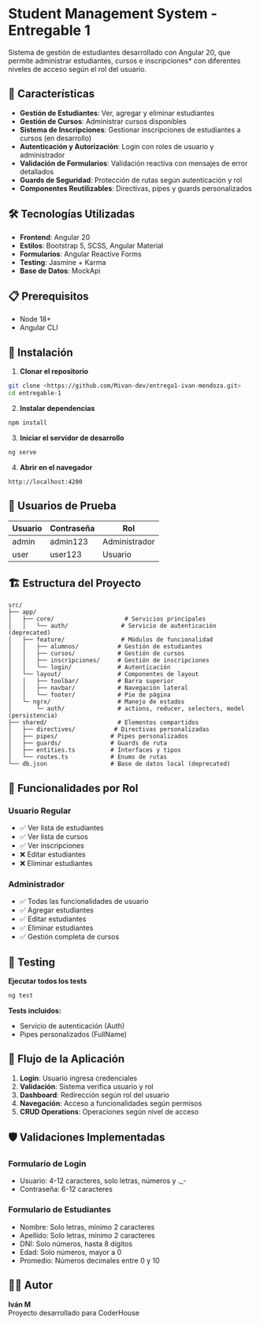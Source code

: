 # Student Management System - Entregable 1

Sistema de gestión de estudiantes desarrollado con Angular 20, que permite administrar estudiantes, cursos e inscripciones* con diferentes niveles de acceso según el rol del usuario.

## 🚀 Características

- **Gestión de Estudiantes**: Ver, agregar y eliminar estudiantes
- **Gestión de Cursos**: Administrar cursos disponibles  
- **Sistema de Inscripciones**: Gestionar inscripciones de estudiantes a cursos (en desarrollo)
- **Autenticación y Autorización**: Login con roles de usuario y administrador
- **Validación de Formularios**: Validación reactiva con mensajes de error detallados
- **Guards de Seguridad**: Protección de rutas según autenticación y rol
- **Componentes Reutilizables**: Directivas, pipes y guards personalizados

## 🛠️ Tecnologías Utilizadas

- **Frontend**: Angular 20
- **Estilos**: Bootstrap 5, SCSS, Angular Material
- **Formularios**: Angular Reactive Forms
- **Testing**: Jasmine + Karma
- **Base de Datos**: MockApi

## 📋 Prerequisitos

- Node 18+
- Angular CLI

## 🔧 Instalación

1. **Clonar el repositorio**
```bash
git clone <https://github.com/Mivan-dev/entrega1-ivan-mendoza.git>
cd entregable-1
```

2. **Instalar dependencias**
```bash
npm install
```

3. **Iniciar el servidor de desarrollo**
```bash
ng serve
```

4. **Abrir en el navegador**
```
http://localhost:4200
```

## 👤 Usuarios de Prueba

| Usuario | Contraseña | Rol |
|---------|------------|-----|
| admin   | admin123   | Administrador |
| user    | user123    | Usuario |

## 🏗️ Estructura del Proyecto

```
src/
├── app/
│   ├── core/                    # Servicios principales
│   │   └── auth/               # Servicio de autenticación (deprecated)
│   ├── feature/                # Módulos de funcionalidad
│   │   ├── alumnos/           # Gestión de estudiantes
│   │   ├── cursos/            # Gestión de cursos
│   │   ├── inscripciones/     # Gestión de inscripciones
│   │   └── login/             # Autenticación
│   └── layout/                # Componentes de layout
│   │   ├── toolbar/           # Barra superior
│   │   ├── navbar/            # Navegación lateral
│   │   └── footer/            # Pie de página
│   └─ ngrx/                   # Manejo de estados
│       └─ auth/               # actions, reducer, selectors, model (persistencia)
├── shared/                    # Elementos compartidos
│   ├── directives/           # Directivas personalizadas
│   ├── pipes/               # Pipes personalizados
│   ├── guards/              # Guards de ruta
│   ├── entities.ts          # Interfaces y tipos
│   └── routes.ts            # Enums de rutas
└── db.json                  # Base de datos local (deprecated)
```

## 🔐 Funcionalidades por Rol

### Usuario Regular
- ✅ Ver lista de estudiantes
- ✅ Ver lista de cursos
- ✅ Ver inscripciones
- ❌ Editar estudiantes
- ❌ Eliminar estudiantes

### Administrador
- ✅ Todas las funcionalidades de usuario
- ✅ Agregar estudiantes
- ✅ Editar estudiantes
- ✅ Eliminar estudiantes
- ✅ Gestión completa de cursos

## 🧪 Testing

**Ejecutar todos los tests**
```bash
ng test
```

**Tests incluidos:**
- Servicio de autenticación (Auth)
- Pipes personalizados (FullName)

## 🔄 Flujo de la Aplicación

1. **Login**: Usuario ingresa credenciales
2. **Validación**: Sistema verifica usuario y rol
3. **Dashboard**: Redirección según rol del usuario
4. **Navegación**: Acceso a funcionalidades según permisos
5. **CRUD Operations**: Operaciones según nivel de acceso

## 🛡️ Validaciones Implementadas

### Formulario de Login
- Usuario: 4-12 caracteres, solo letras, números y ._-
- Contraseña: 6-12 caracteres

### Formulario de Estudiantes
- Nombre: Solo letras, mínimo 2 caracteres
- Apellido: Solo letras, mínimo 2 caracteres  
- DNI: Solo números, hasta 8 dígitos
- Edad: Solo números, mayor a 0
- Promedio: Números decimales entre 0 y 10

## 👨‍💻 Autor

**Iván M**  
Proyecto desarrollado para CoderHouse


